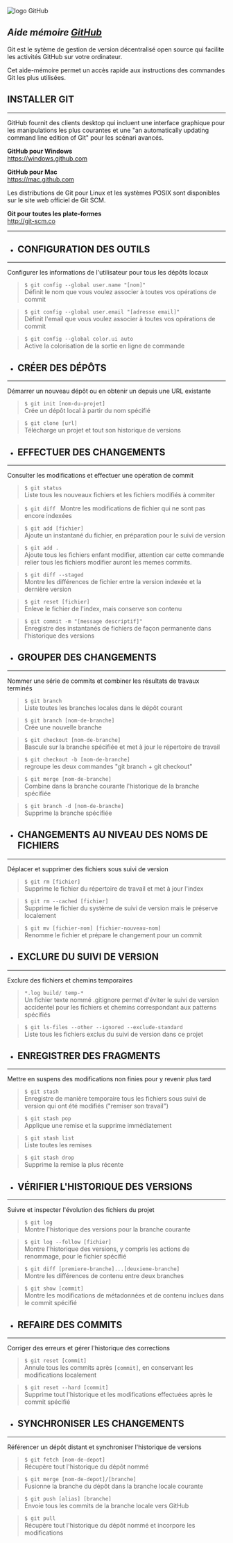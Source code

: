![logo GitHub](images/Logo-github.png)

## **_Aide mémoire [GitHub](http://https://training.github.com/downloads/fr/github-git-cheat-sheet.pdf "command GitHub")_**

Git est le sytème de gestion de version décentralisé open source qui facilite les activités GitHub sur votre ordinateur.

Cet aide-mémoire permet un accès rapide aux instructions des commandes Git les plus utilisées.

## **INSTALLER GIT**

---

GitHub fournit des clients desktop qui incluent une interface
graphique pour les manipulations les plus courantes et une "an
automatically updating command line edition of Git" pour les scénari
avancés.

**GitHub pour Windows**  
https://windows.github.com

**GitHub pour Mac**  
https://mac.github.com

Les distributions de Git pour Linux et les systèmes POSIX sont
disponibles sur le site web officiel de Git SCM.

**Git pour toutes les plate-formes**  
http://git-scm.co

---

- ## **CONFIGURATION DES OUTILS**

---

Configurer les informations de l'utilisateur pour tous les dépôts locaux

> `$ git config --global user.name "[nom]"`  
> Définit le nom que vous voulez associer à toutes vos opérations de
> commit

> `$ git config --global user.email "[adresse email]"`  
> Définit l'email que vous voulez associer à toutes vos opérations de commit

> `$ git config --global color.ui auto`  
> Active la colorisation de la sortie en ligne de commande

- ## **CRÉER DES DÉPÔTS**

---

Démarrer un nouveau dépôt ou en obtenir un depuis une URL existante

> `$ git init [nom-du-projet]`  
> Crée un dépôt local à partir du nom spécifié

> `$ git clone [url]`  
> Télécharge un projet et tout son historique de versions

- ## **EFFECTUER DES CHANGEMENTS**

---

Consulter les modifications et effectuer une opération de commit

> `$ git status`  
> Liste tous les nouveaux fichiers et les fichiers modifiés à commiter

> `$ git diff `
> Montre les modifications de fichier qui ne sont pas encore indexées

> `$ git add [fichier]`  
> Ajoute un instantané du fichier, en préparation pour le suivi de version

> `$ git add .`  
> Ajoute tous les fichiers enfant modifier, attention car cette commande relier tous les fichiers modifier auront les memes commits.

> `$ git diff --staged`  
> Montre les différences de fichier entre la version indexée et la dernière
> version

> `$ git reset [fichier]`  
> Enleve le fichier de l'index, mais conserve son contenu

> `$ git commit -m "[message descriptif]"`  
> Enregistre des instantanés de fichiers de façon permanente dans l'historique des versions

- ## **GROUPER DES CHANGEMENTS**

---

Nommer une série de commits et combiner les résultats de travaux terminés

> `$ git branch`  
> Liste toutes les branches locales dans le dépôt courant

> `$ git branch [nom-de-branche]`  
> Crée une nouvelle branche

> `$ git checkout [nom-de-branche]`  
> Bascule sur la branche spécifiée et met à jour le répertoire de travail

> `$ git checkout -b [nom-de-branche]`  
> regroupe les deux commandes "git branch + git checkout"

> `$ git merge [nom-de-branche]`  
> Combine dans la branche courante l'historique de la branche spécifiée

> `$ git branch -d [nom-de-branche]`  
> Supprime la branche spécifiée

- ## **CHANGEMENTS AU NIVEAU DES NOMS DE FICHIERS**

---

Déplacer et supprimer des fichiers sous suivi de version

> `$ git rm [fichier]`  
> Supprime le fichier du répertoire de travail et met à jour l'index

> `$ git rm --cached [fichier]`  
> Supprime le fichier du système de suivi de version mais le préserve
> localement

> `$ git mv [fichier-nom] [fichier-nouveau-nom]`  
> Renomme le fichier et prépare le changement pour un commit

- ## **EXCLURE DU SUIVI DE VERSION**

---

Exclure des fichiers et chemins temporaires

> `*.log build/ temp-*`  
> Un fichier texte nommé .gitignore permet d'éviter le suivi de
> version accidentel pour les fichiers et chemins correspondant aux patterns spécifiés

> `$ git ls-files --other --ignored --exclude-standard`  
> Liste tous les fichiers exclus du suivi de version dans ce projet

- ## **ENREGISTRER DES FRAGMENTS**

---

Mettre en suspens des modifications non finies pour y revenir plus tard

> `$ git stash`  
> Enregistre de manière temporaire tous les fichiers sous suivi de version
> qui ont été modifiés ("remiser son travail")

> `$ git stash pop`  
> Applique une remise et la supprime immédiatement

> `$ git stash list`  
> Liste toutes les remises

> `$ git stash drop`  
> Supprime la remise la plus récente

- ## **VÉRIFIER L'HISTORIQUE DES VERSIONS**

---

Suivre et inspecter l'évolution des fichiers du projet

> `$ git log`  
> Montre l'historique des versions pour la branche courante

> `$ git log --follow [fichier]`  
> Montre l'historique des versions, y compris les actions de renommage, pour le fichier spécifié

> `$ git diff [premiere-branche]...[deuxieme-branche]`  
> Montre les différences de contenu entre deux branches

> `$ git show [commit]`  
> Montre les modifications de métadonnées et de contenu inclues dans le commit spécifié

- ## **REFAIRE DES COMMITS**

---

Corriger des erreurs et gérer l'historique des corrections

> `$ git reset [commit]`  
> Annule tous les commits après `[commit]`, en conservant les
> modifications localement

> `$ git reset --hard [commit]`  
> Supprime tout l'historique et les modifications effectuées après le commit spécifié

- ## **SYNCHRONISER LES CHANGEMENTS**

---

Référencer un dépôt distant et synchroniser l'historique de versions

> `$ git fetch [nom-de-depot]`  
> Récupère tout l'historique du dépôt nommé

> `$ git merge [nom-de-depot]/[branche]`  
> Fusionne la branche du dépôt dans la branche locale courante

> `$ git push [alias] [branche]`  
> Envoie tous les commits de la branche locale vers GitHub

> `$ git pull`  
> Récupère tout l'historique du dépôt nommé et incorpore les modifications

